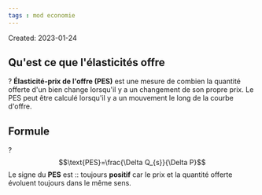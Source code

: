 ```yaml
---
tags : mod economie
---
```

Created: 2023-01-24

## Qu'est ce que l'élasticités offre
?
**Élasticité-prix de l'offre (PES)** est une mesure de combien la quantité offerte d'un bien change lorsqu'il y a un changement de son propre prix. Le PES peut être calculé lorsqu'il y a un mouvement le long de la courbe d'offre. 
<!--SR:!2023-09-08,1,230-->

## Formule 
?
$$\text{PES}=\frac{\Delta Q_{s}}{\Delta P}$$
Le signe du **PES** est :: toujours **positif** car le prix et la quantité offerte évoluent toujours dans le même sens.
